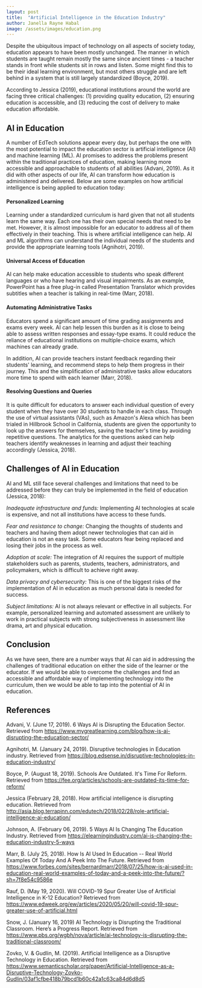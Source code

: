 ```yaml
---
layout: post
title:  "Artificial Intelligence in the Education Industry"
author: Janella Rayne Habal
image: /assets/images/education.png
---
```


Despite the ubiquitous impact of technology on all aspects of society today, education appears to have been mostly unchanged. The manner in which students are taught remain mostly the same since ancient times - a teacher stands in front while students sit in rows and listen. Some might find this to be their ideal learning environment, but most others struggle and are left behind in a system that is still largely standardized (Boyce, 2019).

According to Jessica (2019), educational institutions around the world are facing three critical challenges: (1) providing quality education, (2) ensuring education is accessible, and (3) reducing the cost of delivery to make education affordable.

## AI in Education

A number of EdTech solutions appear every day, but perhaps the one with the most potential to impact the education sector is artificial intelligence (AI) and machine learning (ML). AI promises to address the problems present within the traditional practices of education, making learning more accessible and approachable to students of all abilities (Advani, 2019). As it did with other aspects of our life, AI can transform how education is administered and delivered. Below are some examples on how artificial intelligence is being applied to education today:

#### Personalized Learning

Learning under a standardized curriculum is hard given that not all students learn the same way. Each one has their own special needs that need to be met. However, it is almost impossible for an educator to address  all of them effectively in their teaching. This is where artificial intelligence can help. AI and ML algorithms can understand the individual needs of the students and provide the appropriate learning tools (Agnihotri, 2019).

#### Universal Access of Education

AI can help make education accessible to students who speak different languages or who have hearing and visual impairments. As an example, PowerPoint has a free plug-in called Presentation Translator which provides subtitles when a teacher is talking in real-time (Marr, 2018).

#### Automating Administrative Tasks

Educators spend a significant amount of time grading assignments and exams every week. AI can help lessen this burden as it is close to being able to assess written responses and essay-type exams. It could reduce the reliance of educational institutions on multiple-choice exams, which machines can already grade.

In addition, AI can provide teachers instant feedback regarding their students' learning, and recommend steps to help them progress in their journey. This and the simplification of administrative tasks allow educators more time to spend with each learner (Marr, 2018).

#### Resolving Questions and Queries

It is quite difficult for educators to answer each individual question of every student when they have over 30 students to handle in each class. Through the use of virtual assistants (VAs), such as Amazon's Alexa which has been trialed in Hillbrook School in California, students are given the opportunity to look up the answers for themselves, saving the teacher's time by avoiding repetitive questions. The analytics for the questions asked can help teachers identify weaknesses in learning and adjust their teaching accordingly (Jessica, 2018).

## Challenges of AI in Education

AI and ML still face several challenges and limitations that need to be addressed before they can truly be implemented in the field of education (Jessica, 2018):

<i>Inadequate infrastructure and funds:</i> Implementing AI technologies at scale is expensive, and not all institutions have access to these funds.

<i>Fear and resistance to change:</i> Changing the thoughts of students and teachers and having them adopt newer technologies that can aid in education is not an easy task. Some educators fear being replaced and losing their jobs in the process as well.

<i>Adoption at scale:</i> The integration of AI requires the support of multiple stakeholders such as parents, students, teachers, administrators, and policymakers, which is difficult to achieve right away. 

<i>Data privacy and cybersecurity:</i> This is one of the biggest risks of the implementation of AI in education as much personal data is needed for success.

<i>Subject limitations:</i> AI is not always relevant or effective in all subjects. For example, personalized learning and automated assessment are unlikely to work in practical subjects with strong subjectiveness in assessment like drama, art and physical education.

## Conclusion

As we have seen, there are a number ways that AI can aid in addressing the challenges of traditional education on either the side of the learner or the educator. If we would be able to overcome the challenges and find an accessible and affordable way of implementing technology into the curriculum, then we would be able to tap into the potential of AI in education. 
	
## References

Advani, V. (June 17, 2019). 6 Ways AI is Disrupting the Education Sector. Retrieved from <https://www.mygreatlearning.com/blog/how-is-ai-disrupting-the-education-sector/>

Agnihotri, M. (January 24, 2019). Disruptive technologies in Education industry. Retrieved from <https://blog.edsense.in/disruptive-technologies-in-education-industry/>

Boyce, P. (August 18, 2019). Schools Are Outdated. It's Time For Reform. Retrieved from <https://fee.org/articles/schools-are-outdated-its-time-for-reform/>

Jessica (February 28, 2018). How artificial intelligence is disrupting education. Retrieved from <http://asia.blog.terrapinn.com/edutech/2018/02/28/role-artificial-intelligence-ai-education/>

Johnson, A. (February 06, 2019). 5 Ways AI Is Changing The Education Industry. Retrieved from <https://elearningindustry.com/ai-is-changing-the-education-industry-5-ways>

Marr, B.  (July 25, 2018). How Is AI Used In Education -- Real World Examples Of Today And A Peek Into The Future. Retrieved from <https://www.forbes.com/sites/bernardmarr/2018/07/25/how-is-ai-used-in-education-real-world-examples-of-today-and-a-peek-into-the-future/?sh=7f8e54c9586e>

Rauf, D. (May 19, 2020). Will COVID-19 Spur Greater Use of Artificial Intelligence in K-12 Education? Retrieved from <https://www.edweek.org/ew/articles/2020/05/20/will-covid-19-spur-greater-use-of-artificial.html>

Snow, J. (January 16, 2019) AI Technology is Disrupting the Traditional Classroom. Here’s a Progress Report. Retrieved from <https://www.pbs.org/wgbh/nova/article/ai-technology-is-disrupting-the-traditional-classroom/>

Zovko, V. & Gudlin, M. (2019). Artificial Intelligence as a Disruptive Technology in Education. Retrieved from <https://www.semanticscholar.org/paper/Artificial-Intelligence-as-a-Disruptive-Technology-Zovko-Gudlin/03af1cfbe418b79bcd1b60c42a1c63ca84d6d8d5>
